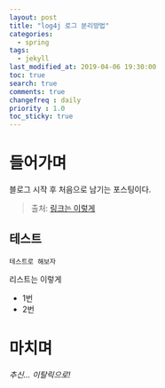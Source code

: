 ```yaml
---
layout: post
title: "log4j 로그 분리방법"
categories: 
  - spring
tags: 
  - jekyll
last_modified_at: 2019-04-06 19:30:00
toc: true
search: true
comments: true
changefreq : daily
priority : 1.0
toc_sticky: true
---
```


# 들어가며
블로그 시작 후 처음으로 남기는 포스팅이다.

> 출처: [링크는 이렇게](https://ssmert.github.io)

## 테스트
~~~
테스트로 해보자
~~~

리스트는 이렇게
* 1번
* 2번

# 마치며

*추신... 이탈릭으로!*
